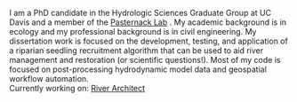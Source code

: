 I am a PhD candidate in the Hydrologic Sciences Graduate Group at UC Davis and a member of the [Pasternack Lab](http://pasternack.ucdavis.edu/) . My academic background is in ecology and my professional background is in civil engineering. My dissertation work is focused on the development, testing, and application of a riparian seedling recruitment algorithm that can be used to aid river management and restoration (or scientific questions!). Most of my code is focused on post-processing hydrodynamic model data and geospatial workflow automation. \
Currently working on: [River Architect](https://github.com/RiverArchitect/program)

<!---
sierrajphillips/sierrajphillips is a ✨ special ✨ repository because its `README.md` (this file) appears on your GitHub profile.
You can click the Preview link to take a look at your changes.
--->
